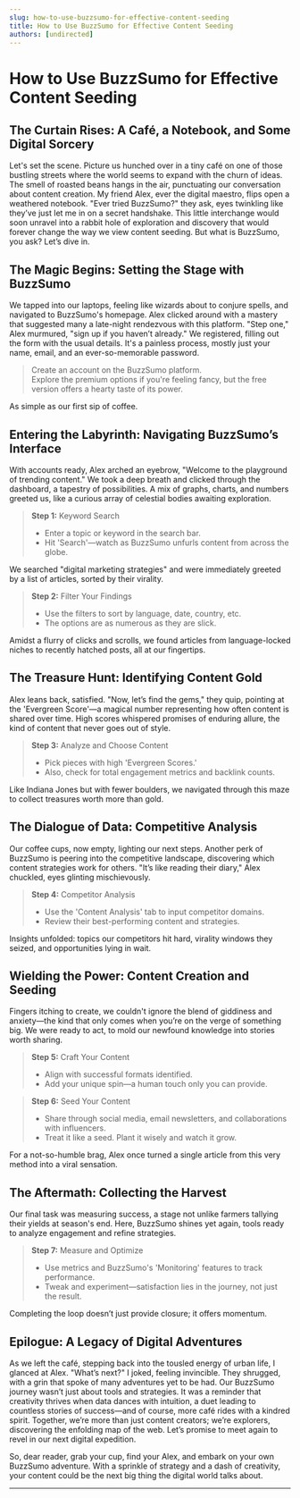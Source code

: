 ```yaml
---
slug: how-to-use-buzzsumo-for-effective-content-seeding
title: How to Use BuzzSumo for Effective Content Seeding
authors: [undirected]
---
```



# How to Use BuzzSumo for Effective Content Seeding

## The Curtain Rises: A Café, a Notebook, and Some Digital Sorcery

Let's set the scene. Picture us hunched over in a tiny café on one of those bustling streets where the world seems to expand with the churn of ideas. The smell of roasted beans hangs in the air, punctuating our conversation about content creation. My friend Alex, ever the digital maestro, flips open a weathered notebook. "Ever tried BuzzSumo?" they ask, eyes twinkling like they’ve just let me in on a secret handshake. This little interchange would soon unravel into a rabbit hole of exploration and discovery that would forever change the way we view content seeding. But what is BuzzSumo, you ask? Let’s dive in.

## The Magic Begins: Setting the Stage with BuzzSumo

We tapped into our laptops, feeling like wizards about to conjure spells, and navigated to BuzzSumo's homepage. Alex clicked around with a mastery that suggested many a late-night rendezvous with this platform. "Step one," Alex murmured, "sign up if you haven’t already." We registered, filling out the form with the usual details. It's a painless process, mostly just your name, email, and an ever-so-memorable password.

> Create an account on the BuzzSumo platform.  
> Explore the premium options if you're feeling fancy, but the free version offers a hearty taste of its power.

As simple as our first sip of coffee. 

## Entering the Labyrinth: Navigating BuzzSumo’s Interface

With accounts ready, Alex arched an eyebrow, "Welcome to the playground of trending content." We took a deep breath and clicked through the dashboard, a tapestry of possibilities. A mix of graphs, charts, and numbers greeted us, like a curious array of celestial bodies awaiting exploration.

> **Step 1:** Keyword Search  
> - Enter a topic or keyword in the search bar.  
> - Hit 'Search'—watch as BuzzSumo unfurls content from across the globe.

We searched "digital marketing strategies" and were immediately greeted by a list of articles, sorted by their virality. 

> **Step 2:** Filter Your Findings  
> - Use the filters to sort by language, date, country, etc.  
> - The options are as numerous as they are slick.

Amidst a flurry of clicks and scrolls, we found articles from language-locked niches to recently hatched posts, all at our fingertips.

## The Treasure Hunt: Identifying Content Gold

Alex leans back, satisfied. "Now, let’s find the gems," they quip, pointing at the 'Evergreen Score'—a magical number representing how often content is shared over time. High scores whispered promises of enduring allure, the kind of content that never goes out of style.

> **Step 3:** Analyze and Choose Content  
> - Pick pieces with high 'Evergreen Scores.'  
> - Also, check for total engagement metrics and backlink counts.

Like Indiana Jones but with fewer boulders, we navigated through this maze to collect treasures worth more than gold.

## The Dialogue of Data: Competitive Analysis

Our coffee cups, now empty, lighting our next steps. Another perk of BuzzSumo is peering into the competitive landscape, discovering which content strategies work for others. "It’s like reading their diary," Alex chuckled, eyes glinting mischievously.

> **Step 4:** Competitor Analysis  
> - Use the 'Content Analysis' tab to input competitor domains.  
> - Review their best-performing content and strategies.

Insights unfolded: topics our competitors hit hard, virality windows they seized, and opportunities lying in wait.

## Wielding the Power: Content Creation and Seeding

Fingers itching to create, we couldn't ignore the blend of giddiness and anxiety—the kind that only comes when you’re on the verge of something big. We were ready to act, to mold our newfound knowledge into stories worth sharing.

> **Step 5:** Craft Your Content  
> - Align with successful formats identified.  
> - Add your unique spin—a human touch only you can provide.

> **Step 6:** Seed Your Content  
> - Share through social media, email newsletters, and collaborations with influencers.  
> - Treat it like a seed. Plant it wisely and watch it grow.

For a not-so-humble brag, Alex once turned a single article from this very method into a viral sensation.

## The Aftermath: Collecting the Harvest

Our final task was measuring success, a stage not unlike farmers tallying their yields at season's end. Here, BuzzSumo shines yet again, tools ready to analyze engagement and refine strategies.

> **Step 7:** Measure and Optimize  
> - Use metrics and BuzzSumo's 'Monitoring' features to track performance.  
> - Tweak and experiment—satisfaction lies in the journey, not just the result.

Completing the loop doesn’t just provide closure; it offers momentum.

## Epilogue: A Legacy of Digital Adventures

As we left the café, stepping back into the tousled energy of urban life, I glanced at Alex. "What’s next?" I joked, feeling invincible. They shrugged, with a grin that spoke of many adventures yet to be had. Our BuzzSumo journey wasn’t just about tools and strategies. It was a reminder that creativity thrives when data dances with intuition, a duet leading to countless stories of success—and of course, more café rides with a kindred spirit. Together, we’re more than just content creators; we’re explorers, discovering the enfolding map of the web. Let’s promise to meet again to revel in our next digital expedition. 

So, dear reader, grab your cup, find your Alex, and embark on your own BuzzSumo adventure. With a sprinkle of strategy and a dash of creativity, your content could be the next big thing the digital world talks about.

---